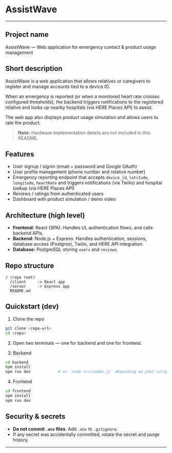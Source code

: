 # AssistWave

---

## Project name

AssistWave — Web application for emergency contact & product usage management

## Short description

AssistWave is a web application that allows relatives or caregivers to register and manage accounts tied to a device ID.

When an emergency is reported (or when a monitored heart rate crosses configured thresholds), the backend triggers notifications to the registered relative and looks up nearby hospitals (via HERE Places API) to assist.

The web app also displays product usage simulation and allows users to rate the product.

> **Note:** Hardware implementation details are not included in this README.

## Features

* User signup / signin (email + password and Google OAuth)
* User profile management (phone number and relative number)
* Emergency reporting endpoint that accepts `device_id`, `latitude`, `longitude`, `heartRate` and triggers notifications (via Twilio) and hospital lookup (via HERE Places API)
* Reviews / ratings from authenticated users
* Dashboard with product simulation / demo video

## Architecture (high level)

* **Frontend:** React (SPA). Handles UI, authentication flows, and calls backend APIs.
* **Backend:** Node.js + Express. Handles authentication, sessions, database access (Postgres), Twilio, and HERE API integration.
* **Database:** PostgreSQL storing `users` and `reviews`.

## Repo structure

```
/ (repo root)
  /client     -> React app 
  /server     -> Express app 
  README.md
```

## Quickstart (dev)

1. Clone the repo

```bash
git clone <repo-url>
cd <repo>
```

2. Open two terminals — one for backend and one for frontend.

3. Backend

```bash
cd backend
npm install
npm run dev            # or `node src/index.js` depending on your scripts
```

4. Frontend

```bash
cd frontend
npm install
npm run dev
```

## Security & secrets

* **Do not commit `.env` files**. Add `.env` to `.gitignore`.
* If any secret was accidentally committed, rotate the secret and purge history.

---